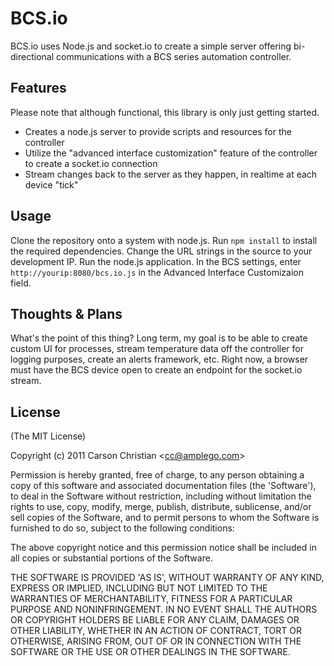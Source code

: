# BCS.io

BCS.io uses Node.js and socket.io to create a simple server offering bi-directional communications with a BCS series automation controller.

## Features

Please note that although functional, this library is only just getting started.

* Creates a node.js server to provide scripts and resources for the controller
* Utilize the "advanced interface customization" feature of the controller to create a socket.io connection
* Stream changes back to the server as they happen, in realtime at each device "tick"

## Usage

Clone the repository onto a system with node.js. Run `npm install` to install the required dependencies. Change the URL strings in the source to your development IP. Run the node.js application. In the BCS settings, enter `http://yourip:8080/bcs.io.js` in the Advanced Interface Customizaion field.

## Thoughts & Plans

What's the point of this thing? Long term, my goal is to be able to create custom UI for processes, stream temperature data off the controller for logging purposes, create an alerts framework, etc. Right now, a browser must have the BCS device open to create an endpoint for the socket.io stream.

## License 

(The MIT License)

Copyright (c) 2011 Carson Christian &lt;cc@amplego.com&gt;

Permission is hereby granted, free of charge, to any person obtaining
a copy of this software and associated documentation files (the
'Software'), to deal in the Software without restriction, including
without limitation the rights to use, copy, modify, merge, publish,
distribute, sublicense, and/or sell copies of the Software, and to
permit persons to whom the Software is furnished to do so, subject to
the following conditions:

The above copyright notice and this permission notice shall be
included in all copies or substantial portions of the Software.

THE SOFTWARE IS PROVIDED 'AS IS', WITHOUT WARRANTY OF ANY KIND,
EXPRESS OR IMPLIED, INCLUDING BUT NOT LIMITED TO THE WARRANTIES OF
MERCHANTABILITY, FITNESS FOR A PARTICULAR PURPOSE AND NONINFRINGEMENT.
IN NO EVENT SHALL THE AUTHORS OR COPYRIGHT HOLDERS BE LIABLE FOR ANY
CLAIM, DAMAGES OR OTHER LIABILITY, WHETHER IN AN ACTION OF CONTRACT,
TORT OR OTHERWISE, ARISING FROM, OUT OF OR IN CONNECTION WITH THE
SOFTWARE OR THE USE OR OTHER DEALINGS IN THE SOFTWARE.